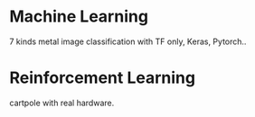 # Machine Learning
7 kinds metal image classification with TF only, Keras, Pytorch..

# Reinforcement Learning
cartpole with real hardware.
